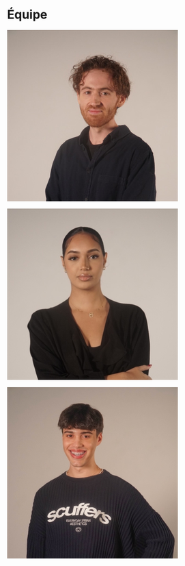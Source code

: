 # Équipe

[![Vincent Delisle](https://raw.githubusercontent.com/PootPookies/Prismatica/main/medias/images/equipe/vdelisle2.jpg)](#/10_equipe/vincent)

[![Ikrame Rata](https://raw.githubusercontent.com/PootPookies/Prismatica/main/medias/images/equipe/ikrame.jpg)](#/10_equipe/ikrame)

[![Jérémy Duverseau](https://raw.githubusercontent.com/PootPookies/Prismatica/main/medias/images/equipe/jduverseau.jpg)](#/10_equipe/jeremy)
